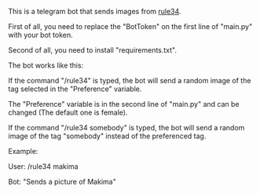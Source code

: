 This is a telegram bot that sends images from [rule34](rule34.xxx).

First of all, you need to replace the "BotToken" on the first line of "main.py" with your bot token.

Second of all, you need to install "requirements.txt".

The bot works like this:

If the command "/rule34" is typed, the bot will send a random image of the tag selected in the "Preference" variable.

The "Preference" variable is in the second line of "main.py" and can be changed (The default one is female).

If the command "/rule34 somebody" is typed, the bot will send a random image of the tag "somebody" instead of the preferenced tag.

Example:

User: /rule34 makima

Bot: "Sends a picture of Makima"
